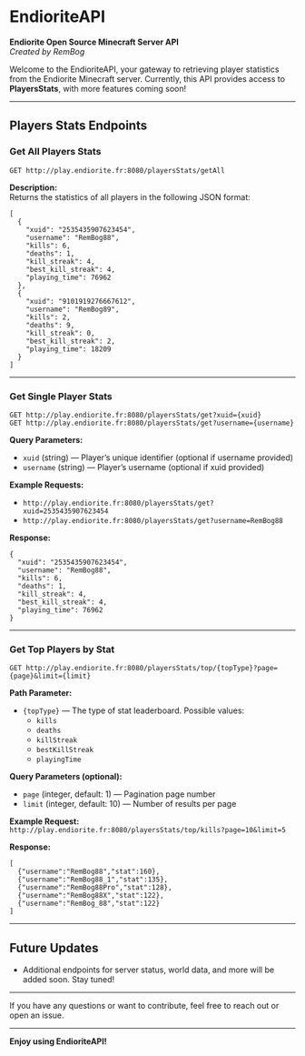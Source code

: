 # EndioriteAPI

**Endiorite Open Source Minecraft Server API**  
*Created by RemBog*

Welcome to the EndioriteAPI, your gateway to retrieving player statistics from the Endiorite Minecraft server. Currently, this API provides access to **PlayersStats**, with more features coming soon!

---

## Players Stats Endpoints

### Get All Players Stats

```
GET http://play.endiorite.fr:8080/playersStats/getAll
```

**Description:**  
Returns the statistics of all players in the following JSON format:

```
[
  {
    "xuid": "2535435907623454",
    "username": "RemBog88",
    "kills": 6,
    "deaths": 1,
    "kill_streak": 4,
    "best_kill_streak": 4,
    "playing_time": 76962
  },
  {
    "xuid": "9101919276667612",
    "username": "RemBog89",
    "kills": 2,
    "deaths": 9,
    "kill_streak": 0,
    "best_kill_streak": 2,
    "playing_time": 18209
  }
]
```

---

### Get Single Player Stats

```
GET http://play.endiorite.fr:8080/playersStats/get?xuid={xuid}
GET http://play.endiorite.fr:8080/playersStats/get?username={username}
```

**Query Parameters:**  
- `xuid` (string) — Player’s unique identifier (optional if username provided)  
- `username` (string) — Player’s username (optional if xuid provided)

**Example Requests:**  
- `http://play.endiorite.fr:8080/playersStats/get?xuid=2535435907623454`  
- `http://play.endiorite.fr:8080/playersStats/get?username=RemBog88`

**Response:**

```
{
  "xuid": "2535435907623454",
  "username": "RemBog88",
  "kills": 6,
  "deaths": 1,
  "kill_streak": 4,
  "best_kill_streak": 4,
  "playing_time": 76962
}
```

---

### Get Top Players by Stat

```
GET http://play.endiorite.fr:8080/playersStats/top/{topType}?page={page}&limit={limit}
```

**Path Parameter:**  
- `{topType}` — The type of stat leaderboard. Possible values:  
  - `kills`  
  - `deaths`  
  - `killStreak`  
  - `bestKillStreak`  
  - `playingTime`

**Query Parameters (optional):**  
- `page` (integer, default: 1) — Pagination page number  
- `limit` (integer, default: 10) — Number of results per page

**Example Request:**  
`http://play.endiorite.fr:8080/playersStats/top/kills?page=10&limit=5`

**Response:**

```
[
  {"username":"RemBog88","stat":160},
  {"username":"RemBog88_1","stat":135},
  {"username":"RemBog88Pro","stat":128},
  {"username":"RemBog88X","stat":122},
  {"username":"RemBog_88","stat":122}
]
```

---

## Future Updates

- Additional endpoints for server status, world data, and more will be added soon. Stay tuned!

---

If you have any questions or want to contribute, feel free to reach out or open an issue.

---

**Enjoy using EndioriteAPI!**
